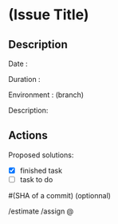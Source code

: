 # (Issue Title)

## Description

Date :

Duration :

Environment : (branch)

Description:

## Actions

Proposed solutions: 

- [x] finished task
- [ ] task to do

#(SHA of a commit) (optionnal)

/estimate
/assign @
